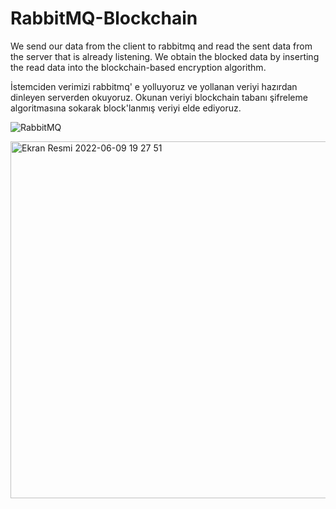 # RabbitMQ-Blockchain

We send our data from the client to rabbitmq and read the sent data from the server that is already listening. We obtain the blocked data by inserting the read data into the blockchain-based encryption algorithm.

İstemciden verimizi rabbitmq' e yolluyoruz ve yollanan veriyi hazırdan dinleyen serverden okuyoruz. Okunan veriyi blockchain tabanı şifreleme algoritmasına sokarak block'lanmış veriyi elde ediyoruz.

![RabbitMQ](https://user-images.githubusercontent.com/92402372/172896360-d9a0272f-d161-49ee-9f9b-40508d82c6aa.png)


<img width="571" alt="Ekran Resmi 2022-06-09 19 27 51" src="https://user-images.githubusercontent.com/92402372/172897511-d6191976-1aae-465e-aadf-e59e6ba9f04e.png">
